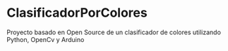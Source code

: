 # ClasificadorPorColores
Proyecto basado en Open Source de un clasificador de colores utilizando Python, OpenCv y Arduino 
